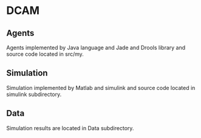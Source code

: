 # DCAM

## Agents 
Agents implemented by Java language and Jade and Drools library and source code located in src/my.

## Simulation
Simulation implemented by Matlab and simulink and source code located in simulink subdirectory.

## Data
Simulation results are located in Data subdirectory.

